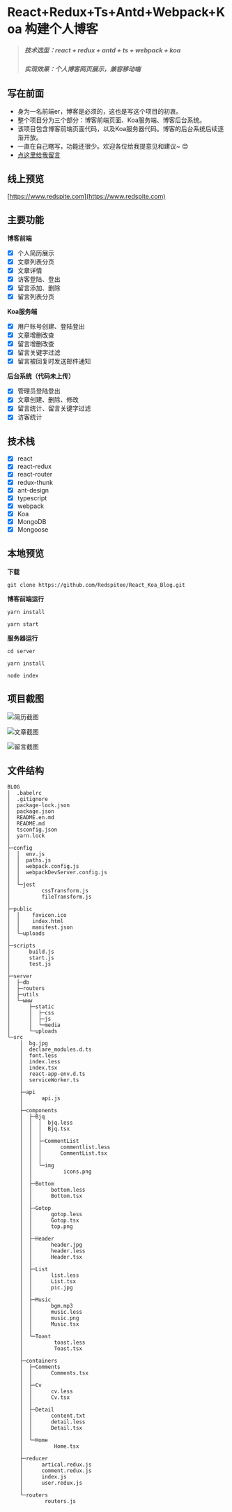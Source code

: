 # React+Redux+Ts+Antd+Webpack+Koa 构建个人博客

> ##### 技术选型：react + redux + antd + ts + webpack + koa
> ##### 实现效果：个人博客网页展示，兼容移动端

## 写在前面

- 身为一名前端er，博客是必须的，这也是写这个项目的初衷。
- 整个项目分为三个部分：博客前端页面、Koa服务端、博客后台系统。
- 该项目包含博客前端页面代码，以及Koa服务器代码。博客的后台系统后续逐渐开放。
- 一直在自己瞎写，功能还很少。欢迎各位给我提意见和建议~ :blush: 
- [点这里给我留言](https://redspite.com/comments) 
  
## 线上预览


  [https://www.redspite.com](https://www.redspite.com)


## 主要功能

 **博客前端** 
- [x] 个人简历展示
- [x] 文章列表分页
- [x] 文章详情
- [x] 访客登陆、登出
- [x] 留言添加、删除
- [x] 留言列表分页

**Koa服务端** 
- [x] 用户账号创建、登陆登出
- [x] 文章增删改查
- [x] 留言增删改查 
- [x] 留言关键字过滤
- [x] 留言被回复时发送邮件通知

**后台系统（代码未上传）**
- [x] 管理员登陆登出
- [x] 文章创建、删除、修改
- [x] 留言统计、留言关键字过滤
- [x] 访客统计

## 技术栈
- [x] react
- [x] react-redux
- [x] react-router
- [x] redux-thunk
- [x] ant-design
- [x] typescript
- [x] webpack
- [x] Koa
- [x] MongoDB
- [x] Mongoose

## 本地预览

  **下载** 

    git clone https://github.com/Redspitee/React_Koa_Blog.git

  **博客前端运行** 

    yarn install  

    yarn start 

  **服务器运行** 

    cd server

    yarn install  

    node index

## 项目截图

![简历截图](https://images.gitee.com/uploads/images/2019/0629/155231_14daf218_675480.png "cv.png")

![文章截图](https://images.gitee.com/uploads/images/2019/0629/155251_3cf35005_675480.png "artical.png")

![留言截图](https://images.gitee.com/uploads/images/2019/0629/155312_2ceef6e1_675480.png "comment.png")

## 文件结构

```
BLOG
│  .babelrc
│  .gitignore
│  package-lock.json
│  package.json
│  README.en.md
│  README.md
│  tsconfig.json
│  yarn.lock
│  
├─config
│  │  env.js
│  │  paths.js
│  │  webpack.config.js
│  │  webpackDevServer.config.js
│  │  
│  └─jest
│          cssTransform.js
│          fileTransform.js
│                
├─public
│  │    favicon.ico
│  │    index.html
│  │    manifest.json
│  └─uploads
│      
├─scripts
│      build.js
│      start.js
│      test.js
│
├─server
│  ├─db
│  ├─routers
│  ├─utils
│  └─www
│      ├─static
│      │  ├─css
│      │  ├─js
│      │  └─media
│      └─uploads      
└─src
    │  bg.jpg
    │  declare_modules.d.ts
    │  font.less
    │  index.less
    │  index.tsx
    │  react-app-env.d.ts
    │  serviceWorker.ts
    │  
    ├─api
    │      api.js
    │      
    ├─components
    │  ├─Bjq
    │  │  │  bjq.less
    │  │  │  Bjq.tsx
    │  │  │  
    │  │  ├─CommentList
    │  │  │      commentlist.less
    │  │  │      CommentList.tsx
    │  │  │      
    │  │  └─img
    │  │          icons.png
    │  │          
    │  ├─Bottom
    │  │      bottom.less
    │  │      Bottom.tsx
    │  │      
    │  ├─Gotop
    │  │      gotop.less
    │  │      Gotop.tsx
    │  │      top.png
    │  │      
    │  ├─Header
    │  │      header.jpg
    │  │      header.less
    │  │      Header.tsx
    │  │      
    │  ├─List
    │  │      list.less
    │  │      List.tsx
    │  │      pic.jpg
    │  │      
    │  ├─Music
    │  │      bgm.mp3
    │  │      music.less
    │  │      music.png
    │  │      Music.tsx
    │  │      
    │  └─Toast
    │          toast.less
    │          Toast.tsx
    │          
    ├─containers
    │  ├─Comments
    │  │      Comments.tsx
    │  │      
    │  ├─Cv
    │  │      cv.less
    │  │      Cv.tsx
    │  │      
    │  ├─Detail
    │  │      content.txt
    │  │      detail.less
    │  │      Detail.tsx
    │  │      
    │  └─Home
    │          Home.tsx
    │          
    ├─reducer
    │      artical.redux.js
    │      comment.redux.js
    │      index.js
    │      user.redux.js
    │      
    └─routers
            routers.js
```
